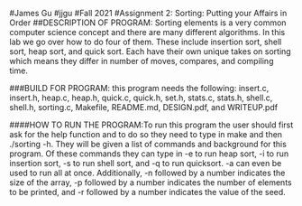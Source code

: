 #James Gu
#jjgu
#Fall 2021
#Assignment 2: Sorting: Putting your Affairs in Order
##DESCRIPTION OF PROGRAM: Sorting elements is a very common computer science concept and there are many different algorithms. In this lab we go over how to do four of them. These include insertion sort, shell sort, heap sort, and quick sort. Each have their own unique takes on sorting which means they differ in number of moves, compares, and compiling time.

###BUILD FOR PROGRAM: this program needs the following: insert.c, insert.h, heap.c, heap.h, quick.c, quick.h, set.h, stats.c, stats.h, shell.c, shell.h, sorting.c, Makefile, README.md, DESIGN.pdf, and WRITEUP.pdf

####HOW TO RUN THE PROGRAM:To run this program the user should first ask for the help function and to do so they need to type in make and then ./sorting -h. They will be given a list of commands and background for this program. Of these commands they can type in -e to run heap sort, -i to run insertion sort, -s to run shell sort, and -q to run quicksort. -a can even be used to run all at once. Additionally, -n followed by a number indicates the size of the array, -p followed by a number indicates the number of elements to be printed, and -r followed by a number indicates the value of the seed.
